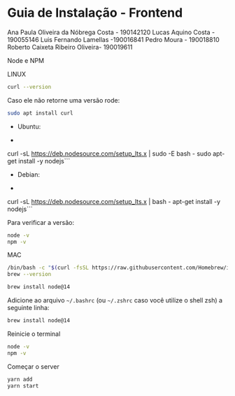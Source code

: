 # Guia de Instalação - Frontend

Ana Paula Oliveira da Nóbrega Costa - 190142120
Lucas Aquino Costa - 190055146
Luis Fernando Lamellas -190016841
Pedro Moura - 190018810
Roberto Caixeta Ribeiro Oliveira- 190019611

Node e NPM

LINUX
```sh
curl --version
```
Caso ele não retorne uma versão rode:
```sh
sudo apt install curl
```
 - Ubuntu:
 - ```sh
curl -sL https://deb.nodesource.com/setup_lts.x | sudo -E bash -
sudo apt-get install -y nodejs```
- Debian:
 - ```sh
curl -sL https://deb.nodesource.com/setup_lts.x | bash -
apt-get install -y nodejs```

Para verificar a versão:
```sh
node -v
npm -v
```


MAC
```sh
/bin/bash -c "$(curl -fsSL https://raw.githubusercontent.com/Homebrew/install/master/install.sh)"
brew --version
```
```sh
brew install node@14
```
Adicione ao arquivo `~/.bashrc` (ou `~/.zshrc` caso você utilize o shell zsh) a seguinte linha:
```sh
brew install node@14
```

Reinicie o terminal
```sh
node -v
npm -v
```

Começar o server
```sh
yarn add
yarn start
```
